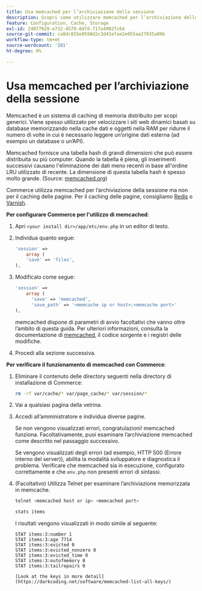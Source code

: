 ```yaml
---
title: Usa memcached per l’archiviazione della sessione
description: Scopri come utilizzare memcached per l’archiviazione delle sessioni di Commerce.
feature: Configuration, Cache, Storage
exl-id: 24077929-e732-4579-8d7d-717a4902fc64
source-git-commit: ca8dc855e0598d2c3d43afae2e055aa27035a09b
workflow-type: tm+mt
source-wordcount: '281'
ht-degree: 0%

---
```


# Usa memcached per l’archiviazione della sessione

Memcached è un sistema di caching di memoria distribuito per scopi generici. Viene spesso utilizzato per velocizzare i siti web dinamici basati su database memorizzando nella cache dati e oggetti nella RAM per ridurre il numero di volte in cui è necessario leggere un’origine dati esterna (ad esempio un database o un’API).

Memcached fornisce una tabella hash di grandi dimensioni che può essere distribuita su più computer. Quando la tabella è piena, gli inserimenti successivi causano l&#39;eliminazione dei dati meno recenti in base all&#39;ordine LRU utilizzato di recente. La dimensione di questa tabella hash è spesso molto grande. (Source: [memcached.org](https://www.memcached.org/))

Commerce utilizza memcached per l’archiviazione della sessione ma non per il caching delle pagine. Per il caching delle pagine, consigliamo [Redis](../cache/redis-pg-cache.md) o [Varnish](../cache/config-varnish.md).

**Per configurare Commerce per l&#39;utilizzo di memcached**:

1. Apri `<your install dir>/app/etc/env.php` in un editor di testo.
1. Individua quanto segue:

   ```php
   'session' =>
       array (
       'save' => 'files',
   ),
   ```

1. Modificalo come segue:

   ```php
   'session' =>
       array (
         'save' => 'memcached',
         'save_path' => '<memcache ip or host>:<memcache port>'
   ),
   ```

   memcached dispone di parametri di avvio facoltativi che vanno oltre l’ambito di questa guida. Per ulteriori informazioni, consulta la documentazione di [memcached](https://www.php.net/manual/en/memcached.sessions.php), il codice sorgente e i registri delle modifiche.

1. Procedi alla sezione successiva.

**Per verificare il funzionamento di memcached con Commerce**:

1. Eliminare il contenuto delle directory seguenti nella directory di installazione di Commerce:

   ```bash
   rm -rf var/cache/* var/page_cache/* var/session/*
   ```

1. Vai a qualsiasi pagina della vetrina.

1. Accedi all’amministratore e individua diverse pagine.

   Se non vengono visualizzati errori, congratulazioni! memcached funziona. Facoltativamente, puoi esaminare l’archiviazione memcached come descritto nel passaggio successivo.

   Se vengono visualizzati degli errori (ad esempio, HTTP 500 (Errore interno del server)), abilita la modalità sviluppatore e diagnostica il problema. Verificare che memcached sia in esecuzione, configurato correttamente e che `env.php` non presenti errori di sintassi.

1. (Facoltativo) Utilizza Telnet per esaminare l’archiviazione memorizzata in memcache.

   ```bash
   telnet <memcached host or ip> <memcached port>
   ```

   ```bash
   stats items
   ```

   I risultati vengono visualizzati in modo simile al seguente:

   ```
   STAT items:3:number 1
   STAT items:3:age 7714
   STAT items:3:evicted 0
   STAT items:3:evicted_nonzero 0
   STAT items:3:evicted_time 0
   STAT items:3:outofmemory 0
   STAT items:3:tailrepairs 0
   
   [Look at the keys in more detail](https://darkcoding.net/software/memcached-list-all-keys/)
   ```
